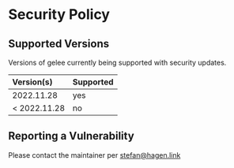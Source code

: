 # Security Policy

## Supported Versions

Versions of gelee currently being supported with security updates.

| Version(s)   | Supported |
|:------------ |:--------- |
| 2022.11.28   | yes       |
| < 2022.11.28 | no        |

## Reporting a Vulnerability

Please contact the maintainer per stefan@hagen.link
